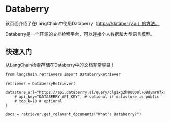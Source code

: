 
Databerry
=========================

该页面介绍了在LangChain中使用Databerry（https://databerry.ai）的方法。

Databerry是一个开源的文档检索平台，可以连接个人数据和大型语言模型。

快速入门
--------------------------------------

从LangChain检索存储在Databerry中的文档非常容易！

```
from langchain.retrievers import DataberryRetriever

retriever = DataberryRetriever(
    datastore_url="https://api.databerry.ai/query/clg1xg2h80000l708dymr0fxc",
    # api_key="DATABERRY_API_KEY", # optional if datastore is public
    # top_k=10 # optional
)

docs = retriever.get_relevant_documents("What's Databerry?")

```

